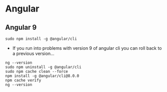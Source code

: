 # Angular

## Angular 9
```
sudo npm install -g @angular/cli
```
* If you run into problems with version 9 of angular cli you can roll back to a previous version...
```
ng --version
sudo npm uninstall -g @angular/cli
sudo npm cache clean --force
npm install -g @angular/cli@8.0.0
npm cache verify
ng --version
```
